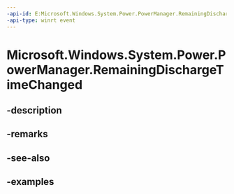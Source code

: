 ```yaml
---
-api-id: E:Microsoft.Windows.System.Power.PowerManager.RemainingDischargeTimeChanged
-api-type: winrt event
---
```


# Microsoft.Windows.System.Power.PowerManager.RemainingDischargeTimeChanged

<!--
public static event System.EventHandler<object> RemainingDischargeTimeChanged;
-->


## -description

## -remarks

## -see-also

## -examples


